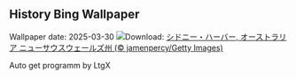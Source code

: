 ## History Bing Wallpaper
Wallpaper date: 2025-03-30
![](https://www.bing.com/th?id=OHR.SydneyHarbour_JA-JP1159048271_UHD.jpg&w=1000)Download: [シドニー・ハーバー, オーストラリア ニューサウスウェールズ州 (© jamenpercy/Getty Images)](https://www.bing.com/th?id=OHR.SydneyHarbour_JA-JP1159048271_UHD.jpg)

Auto get programm by LtgX
